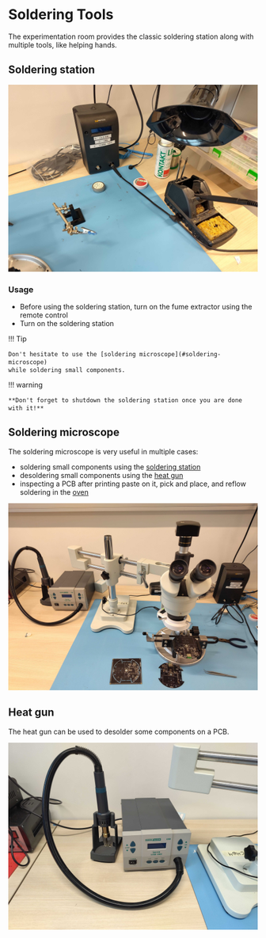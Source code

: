 # Soldering Tools

The experimentation room provides the classic soldering station along with
multiple tools, like helping hands.

## Soldering station

![](./images/soldering-station.jpg)

### Usage

- Before using the soldering station, turn on the fume extractor using the
  remote control
- Turn on the soldering station

!!! Tip

    Don't hesitate to use the [soldering microscope](#soldering-microscope)
    while soldering small components.

!!! warning

    **Don't forget to shutdown the soldering station once you are done with it!**


## Soldering microscope

The soldering microscope is very useful in multiple cases:
- soldering small components using the [soldering station](#soldering-station)
- desoldering small components using the [heat gun](#heat-gun)
- inspecting a PCB after printing paste on it, pick and place, and reflow soldering in the [oven](./pcb.md#reflow-oven)

![](./images/binocular.jpg)


## Heat gun

The heat gun can be used to desolder some components on a PCB.

![](./images/heat-gun.jpg)
